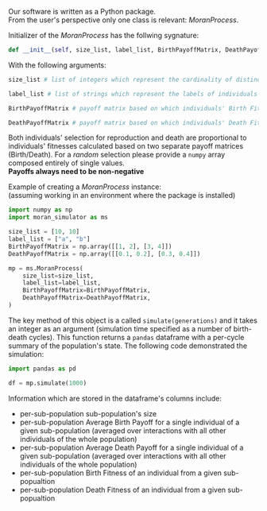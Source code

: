 Our software is written as a Python package.  
From the user's perspective only one class is relevant: *MoranProcess*.

Initializer of the *MoranProcess* has the follwing sygnature:
```python
def __init__(self, size_list, label_list, BirthPayoffMatrix, DeathPayoffMatrix):
```

With the following arguments:
```python
size_list # list of integers which represent the cardinality of distinct sub-populations

label_list # list of strings which represent the labels of individuals from distinct sub-populations

BirthPayoffMatrix # payoff matrix based on which individuals' Birth Fitness is calculated. Used for the roulette-based selection of an individual to reproduce

DeathPayoffMatrix # payoff matrix based on which individuals' Death Fitness is calculated. Used for the roulette-based selection of an individual to die
```

Both individuals' selection for reproduction and death are proportional to individuals' fitnesses calculated based on two separate payoff matrices (Birth/Death). For a *random* selection please provide a `numpy` array composed entirely of single values.  
**Payoffs always need to be non-negative**

Example of creating a *MoranProcess* instance:  
(assuming working in an environment where the package is installed)

```python
import numpy as np
import moran_simulator as ms

size_list = [10, 10]
label_list = ["a", "b"]
BirthPayoffMatrix = np.array([[1, 2], [3, 4]])
DeathPayoffMatrix = np.array([[0.1, 0.2], [0.3, 0.4]])

mp = ms.MoranProcess(
    size_list=size_list,
    label_list=label_list,
    BirthPayoffMatrix=BirthPayoffMatrix,
    DeathPayoffMatrix=DeathPayoffMatrix,
)
```

The key method of this object is a called `simulate(generations)` and it takes an integer as an argument (simulation time specified as a number of birth-death cycles). This function returns a `pandas` dataframe with a per-cycle summary of the population's state.
The following code demonstrated the simulation:
```python
import pandas as pd

df = mp.simulate(1000)
```

Information which are stored in the dataframe's columns include:
* per-sub-population sub-population's size
* per-sub-population Average Birth Payoff for a single individual of a given sub-population (averaged over interactions with all other individuals of the whole population)
* per-sub-population Average Death Payoff for a single individual of a given sub-population (averaged over interactions with all other individuals of the whole population)
* per-sub-population Birth Fitness of an individual from a given sub-popualtion
* per-sub-population Death Fitness of an individual from a given sub-popualtion
